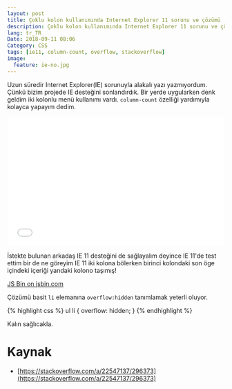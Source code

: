 ```yaml
---
layout: post
title: Çoklu kolon kullanımında Internet Explorer 11 sorunu ve çözümü
description: Çoklu kolon kullanımında Internet Explorer 11 sorunu ve çözümü yönetmi hakkında bir ipucu.
lang: tr_TR
Date: 2018-09-11 08:06
Category: CSS
tags: [ie11, column-count, overflow, stackoverflow]
image:
  feature: ie-no.jpg
---
```


Uzun süredir Internet Explorer(IE) sorunuyla alakalı yazı yazmıyordum. Çünkü bizim projede IE desteğini sonlandırdık. Bir yerde uygularken denk geldim iki kolonlu  menü kullanımı vardı. `column-count` özelliği yardımıyla kolayca yapayım dedim.

<iframe height='300' scrolling='no' title='zJRMZY' src='//codepen.io/fatihhayri/embed/zJRMZY/?height=300&theme-id=13521&default-tab=html,result&embed-version=2' frameborder='no' allowtransparency='true' allowfullscreen='true' style='width: 100%;'></iframe>

İstekte bulunan arkadaş IE 11 desteğini de sağlayalım deyince IE 11'de test ettim bir de ne göreyim IE 11 iki kolona bölerken birinci kolondaki son öge içindeki içeriği yandaki kolono taşımış! 

<a class="jsbin-embed" href="https://jsbin.com/yuridejofo/1/embed?html,css,output">JS Bin on jsbin.com</a><script src="https://static.jsbin.com/js/embed.min.js?4.1.4"></script>

Çözümü basit `li` elemanına `overflow:hidden` tanımlamak yeterli oluyor.

{% highlight css %}
ul li {
    overflow: hidden;
}
{% endhighlight %}

Kalın sağlıcakla.

# Kaynak

  - [https://stackoverflow.com/a/22547137/296373](https://stackoverflow.com/a/22547137/296373)